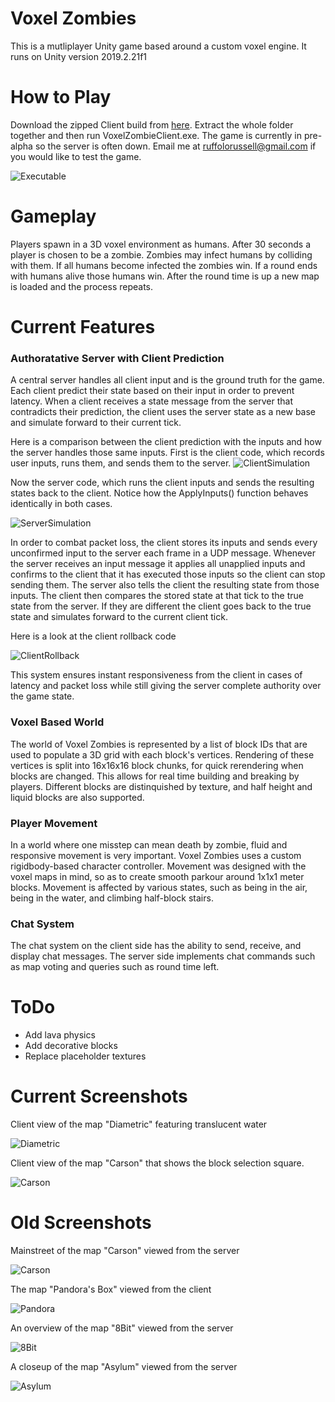 # Voxel Zombies

This is a mutliplayer Unity game based around a custom voxel engine. It runs on Unity version 2019.2.21f1

# How to Play

Download the zipped Client build from [here](https://github.com/RussellRuffolo/VoxelZombies/blob/master/Builds/WindowsBuild.zip). Extract the whole folder together and then run VoxelZombieClient.exe. The game is currently in pre-alpha so the server is often down. Email me at ruffolorussell@gmail.com if you would like to test the game. 

![Executable](/Screenshots/Executable.png)

# Gameplay

Players spawn in a 3D voxel environment as humans. After 30 seconds a player is chosen to be a zombie. Zombies may infect humans by colliding with them. If all humans become infected the zombies win. If a round ends with humans alive those humans win. After the round time is up a new map is loaded and the process repeats.

# Current Features

### Authoratative Server with Client Prediction

A central server handles all client input and is the ground truth for the game. Each client predict their state based on their input in order to prevent latency. When a client receives a state message from the server that contradicts their prediction, the client uses the server state as a new base and simulate forward to their current tick. 

Here is a comparison between the client prediction with the inputs and how the server handles those same inputs. First is the client code, which records user inputs, runs them, and sends them to the server. 
![ClientSimulation](/Screenshots/ClientSimulation.png)

Now the server code, which runs the client inputs and sends the resulting states back to the client. Notice how the ApplyInputs() function behaves identically in both cases.

![ServerSimulation](/Screenshots/ServerSimulation.png) 

In order to combat packet loss, the client stores its inputs and sends every unconfirmed input to the server each frame in a UDP message. Whenever the server receives an input message it applies all unapplied inputs and confirms to the client that it has executed those inputs so the client can stop sending them. The server also tells the client the resulting state from those inputs. The client then compares the stored state at that tick to the true state from the server. If they are different the client goes back to the true state and simulates forward to the current client tick. 

Here is a look at the client rollback code

![ClientRollback](/Screenshots/ClientRollback.png)

This system ensures instant responsiveness from the client in cases of latency and packet loss while still giving the server complete authority over the game state. 

### Voxel Based World

The world of Voxel Zombies is represented by a list of block IDs that are used to populate a 3D grid with each block's vertices. Rendering of these vertices is split into 16x16x16 block chunks,  for quick rerendering when blocks are changed. This allows for real time building and breaking by players. Different blocks are  distinquished by texture, and half height and liquid blocks are also supported. 

### Player Movement

In a world where one misstep can mean death by zombie, fluid and responsive movement is very important. Voxel Zombies uses a custom rigidbody-based character controller. Movement was designed with the voxel maps in mind, so as to create smooth parkour around 1x1x1 meter blocks. Movement is affected by various states, such as being in the air, being in the water, and climbing half-block stairs.

### Chat System

The chat system on the client side has the ability to send, receive, and display chat messages. The server side implements chat commands such as map voting and queries such as round time left. 


# ToDo
* Add lava physics
* Add decorative blocks
* Replace placeholder textures

# Current Screenshots

Client view of the map "Diametric" featuring translucent water

![Diametric](/Screenshots/DiametricClient.png)

Client view of the map "Carson" that shows the block selection square. 

![Carson](/Screenshots/CarsonClient.png)

# Old Screenshots

Mainstreet of the map "Carson" viewed from the server

![Carson](/Screenshots/CarsonServer.png)


The map "Pandora's Box" viewed from the client

![Pandora](/Screenshots/PandoraClient.png)

An overview of the map "8Bit" viewed from the server

![8Bit](/Screenshots/8BitServer.png)

A closeup of the map "Asylum" viewed from the server

![Asylum](/Screenshots/AsylumServer.png)


